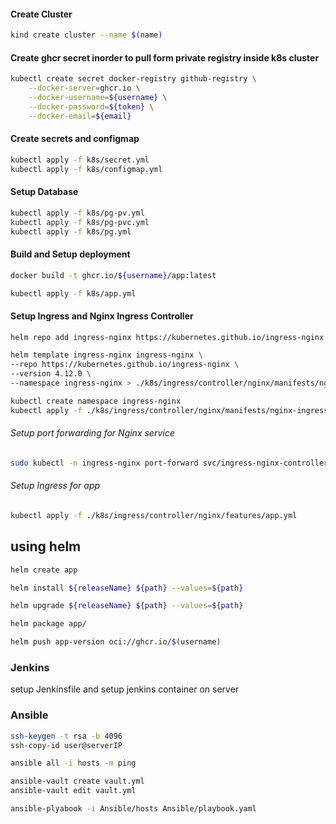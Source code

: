 #### Create Cluster
```bash
kind create cluster --name $(name)
```
#### Create ghcr secret inorder to pull form private registry inside k8s cluster
```bash
kubectl create secret docker-registry github-registry \
	--docker-server=ghcr.io \
	--docker-username=${username} \
	--docker-password=${token} \
	--docker-email=${email}
```
#### Create secrets and configmap
```bash
kubectl apply -f k8s/secret.yml
kubectl apply -f k8s/configmap.yml
```
#### Setup Database
```bash
kubectl apply -f k8s/pg-pv.yml
kubectl apply -f k8s/pg-pvc.yml
kubectl apply -f k8s/pg.yml
```
#### Build and Setup deployment
```bash
docker build -t ghcr.io/${username}/app:latest
```
```bash
kubectl apply -f k8s/app.yml
```
#### Setup Ingress and Nginx Ingress Controller
```bash
helm repo add ingress-nginx https://kubernetes.github.io/ingress-nginx
```
```bash
helm template ingress-nginx ingress-nginx \
--repo https://kubernetes.github.io/ingress-nginx \
--version 4.12.0 \
--namespace ingress-nginx > ./k8s/ingress/controller/nginx/manifests/nginx-ingress.1.12.0.yml
```
```bash
kubectl create namespace ingress-nginx
kubectl apply -f ./k8s/ingress/controller/nginx/manifests/nginx-ingress.1.12.0.yml
```
###### Setup port forwarding for Nginx service
```bash
sudo kubectl -n ingress-nginx port-forward svc/ingress-nginx-controller 443
```
###### Setup Ingress for app
```bash
kubectl apply -f ./k8s/ingress/controller/nginx/features/app.yml
```


## using helm
```bash
helm create app
```
```bash
helm install ${releaseName} ${path} --values=${path}
```
```bash
helm upgrade ${releaseName} ${path} --values=${path}
```
```bash
helm package app/
```
```bash
helm push app-version oci://ghcr.io/$(username)
```


### Jenkins
setup Jenkinsfile and setup jenkins container on server


### Ansible
```bash
ssh-keygen -t rsa -b 4096
ssh-copy-id user@serverIP
```
```bash
ansible all -i hosts -m ping
```
```bash
ansible-vault create vault.yml
ansible-vault edit vault.yml
```
```bash
ansible-plyabook -i Ansible/hosts Ansible/playbook.yaml
```